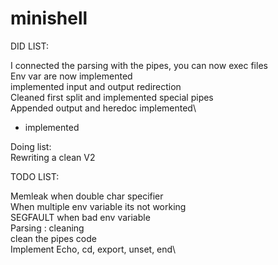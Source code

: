 # minishell

DID LIST:

I connected the parsing with the pipes, you can now exec files\
Env var are now implemented\
implemented input and output redirection\
Cleaned first split and implemented special pipes\
Appended output and heredoc implemented\
* implemented

Doing list:\
Rewriting a clean V2

TODO LIST:

Memleak when double char specifier\
When multiple env variable its not working\
SEGFAULT when bad env variable\
Parsing : cleaning\
clean the pipes code\
Implement Echo, cd, export, unset, end\

